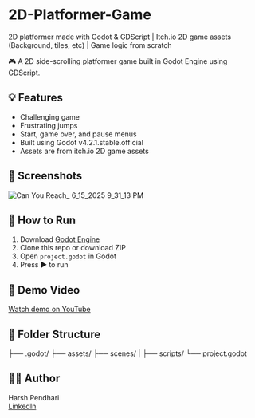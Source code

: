 # 2D-Platformer-Game
2D platformer made with Godot &amp; GDScript | Itch.io 2D game assets (Background, tiles, etc) | Game logic from scratch

🎮 A 2D side-scrolling platformer game built in Godot Engine using GDScript.

## 💡 Features

- Challenging game
- Frustrating jumps
- Start, game over, and pause menus  
- Built using Godot v4.2.1.stable.official
- Assets are from itch.io 2D game assets

## 📸 Screenshots

![Can You Reach_ 6_15_2025 9_31_13 PM](https://github.com/user-attachments/assets/b5164762-02c1-4456-b1c2-9fc75e5f49e3)


## 🚀 How to Run

1. Download [Godot Engine](https://godotengine.org/download)
2. Clone this repo or download ZIP
3. Open `project.godot` in Godot
4. Press ▶️ to run


## 🔗 Demo Video

[Watch demo on YouTube](#)

## 📁 Folder Structure
├── .godot/
├── assets/
├── scenes/
|     ├── scripts/
└── project.godot

## 🧑‍💻 Author

Harsh Pendhari  
[LinkedIn](https://linkedin.com/in/harsh-pendhari-6a2869289)
